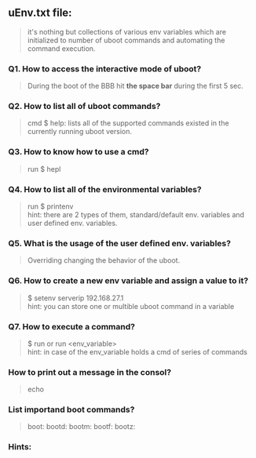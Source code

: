 ## uEnv.txt file:
> it's nothing but collections of various env variables which are initialized to number of uboot commands and automating the command execution. 

### Q1. How to access the interactive mode of uboot?
> During the boot of the BBB hit **the space bar** during the first 5 sec.

### Q2. How to list all of uboot commands?
> cmd $ help: lists all of the supported commands existed in the currently running uboot version.

### Q3. How to know how to use a cmd?
> run $ hepl <cmd>

### Q4. How to list all of the environmental variables?
> run $ printenv  
> hint: there are 2 types of them, standard/default env. variables and user defined env. variables.

### Q5. What is the usage of the user defined env. variables?
> Overriding changing the behavior of the uboot.

### Q6. How to create a new env variable and assign a value to it?
> $ setenv serverip 192.168.27.1  
> hint: you can store one or multible uboot command in a variable

### Q7. How to execute a command?
> $ run <cmd> or run <env_variable>  
> hint: in case of the env_variable holds a cmd of series of commands

### How to print out a message in the consol?
> echo 

### List importand boot commands?
> boot:
> bootd:
> bootm:
> bootf:
> bootz:



### Hints:
